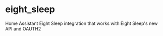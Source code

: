 # eight_sleep
Home Assistant Eight Sleep integration that works with Eight Sleep's new API and OAUTH2
